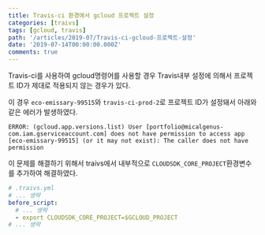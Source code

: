 ```yaml
---
title: Travis-ci 환경에서 gcloud 프로젝트 설정
categories: [traivs]
tags: [gcloud, travis]
path: '/articles/2019-07/Travis-ci-gcloud-프로젝트-설정'
date: '2019-07-14T00:00:00.000Z'
comments: true
---
```


Travis-ci를 사용하여 gcloud명령어를 사용할 경우 Travis내부 설정에 의해서 프로젝트 ID가 제대로 적용되지 않는 경우가 있다.

이 경우 `eco-emissary-99515`와 `travis-ci-prod-2`로 프로젝트 ID가 설정돼서 아래와 같은 에러가 발생하였다.

```
ERROR: (gcloud.app.versions.list) User [portfolio@micalgenus-com.iam.gserviceaccount.com] does not have permission to access app [eco-emissary-99515] (or it may not exist): The caller does not have permission
```

이 문제를 해결하기 위해서 traivs에서 내부적으로 `CLOUDSDK_CORE_PROJECT`환경변수를 추가하여 해결하였다.

```yaml
# .traivs.yml
# ... 생략
before_script:
  # ... 생략
  - export CLOUDSDK_CORE_PROJECT=$GCLOUD_PROJECT
# ... 생략
```
